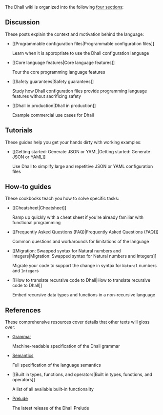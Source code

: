 The Dhall wiki is organized into the following [four sections][documentation]:

## Discussion

These posts explain the context and motivation behind the language:

*   [[Programmable configuration files|Programmable configuration files]]

    Learn when it is appropriate to use the Dhall configuration language

*   [[Core language features|Core language features]]

    Tour the core programming language features

*   [[Safety guarantees|Safety guarantees]]

    Study how Dhall configuration files provide programming language features without sacrificing safety

*   [[Dhall in production|Dhall in production]]

    Example commercial use cases for Dhall

## Tutorials

These guides help you get your hands dirty with working examples:

*   [[Getting started: Generate JSON or YAML|Getting started: Generate JSON or YAML]]

    Use Dhall to simplify large and repetitive JSON or YAML configuration files

## How-to guides

These cookbooks teach you how to solve specific tasks:

*   [[Cheatsheet|Cheatsheet]]

    Ramp up quickly with a cheat sheet if you're already familiar with functional programming

*   [[Frequently Asked Questions (FAQ)|Frequently Asked Questions (FAQ)]]

    Common questions and workarounds for limitations of the language

*   [[Migration: Swapped syntax for Natural numbers and Integers|Migration: Swapped syntax for Natural numbers and Integers]]

    Migrate your code to support the change in syntax for `Natural` numbers and `Integer`s

*   [[How to translate recursive code to Dhall|How to translate recursive code to Dhall]]

    Embed recursive data types and functions in a non-recursive language

## References

These comprehensive resources cover details that other texts will gloss over:

*   [Grammar](https://github.com/dhall-lang/dhall-lang/blob/master/standard/dhall.abnf)

    Machine-readable specification of the Dhall grammar

*   [Semantics](https://github.com/dhall-lang/dhall-lang/blob/master/standard/semantics.md)

    Full specification of the language semantics

*   [[Built in types, functions, and operators|Built in types, functions, and operators]]

    A list of all available built-in functionality

*   [Prelude](http://prelude.dhall-lang.org/)

    The latest release of the Dhall Prelude

[documentation]: https://www.divio.com/en/blog/documentation/
